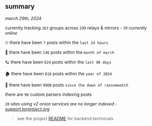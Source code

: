 
## summary
_march 29th, 2024_

currently tracking `163` groups across `299` relays & mirrors - _`70` currently online_

⏲ there have been `7` posts within the `last 24 hours`

🦈 there have been `146` posts within the `month of march`

🪐 there have been `624` posts within the `last 90 days`

🏚 there have been `618` posts within the `year of 2024`

🦕 there have been `9900` posts `since the dawn of ransomwatch`

there are `96` custom parsers indexing posts

_`20` sites using v2 onion services are no longer indexed - [support.torproject.org](https://support.torproject.org/onionservices/v2-deprecation/)_

> see the project [README](https://github.com/joshhighet/ransomwatch#ransomwatch--) for backend technicals
